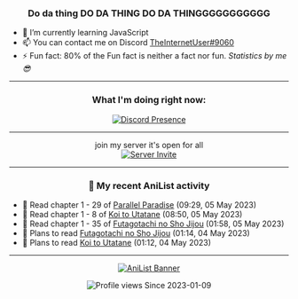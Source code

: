 <div align="center">

### Do da thing DO DA THING DO DA THINGGGGGGGGGGG
</div>

- 🌱 I’m currently learning JavaScript
- 📫 You can contact me on Discord [TheInternetUser#9060](https://discord.com/users/534117072796385300)
- ⚡ Fun fact: 80% of the Fun fact is neither a fact nor fun. _Statistics by me 😎_
<hr>

<div align="center">

### What I'm doing right now:
[![Discord Presence](https://lanyard.cnrad.dev/api/534117072796385300)](https://discord.com/users/534117072796385300)
<hr>

join my server it's open for all <br>
[![Server Invite](https://invidget.switchblade.xyz/bfYgVHxrSs)](https://discord.gg/bfYgVHxrSs)

<hr>
  
### 🌸 My recent AniList activity

</div>

<!-- ANILIST_ACTIVITY:start -->

-   📖 Read chapter 1 - 29 of [Parallel Paradise](https://anilist.co/manga/98543) (09:29, 05 May 2023)
-   📖 Read chapter 1 - 8 of [Koi to Utatane](https://anilist.co/manga/99625) (08:50, 05 May 2023)
-   📖 Read chapter 1 - 35 of [Futagotachi no Sho Jijou](https://anilist.co/manga/119472) (01:58, 05 May 2023)
-   📖 Plans to read [Futagotachi no Sho Jijou](https://anilist.co/manga/119472) (01:14, 04 May 2023)
-   📖 Plans to read [Koi to Utatane](https://anilist.co/manga/99625) (01:12, 04 May 2023)

<!-- ANILIST_ACTIVITY:end -->
<hr>

<div align="center">

[![AniList Banner](https://img.anili.st/User/929966)](https://anilist.co/user/TheInternetUser)

![Profile views](https://gpvc.arturio.dev/TheInternetUse7) Since 2023-01-09

</div>
